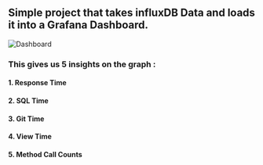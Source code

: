 ## Simple project that takes influxDB Data and loads it into a Grafana Dashboard. 
![Dashboard]((https://github.com/anshuljethani/DevOps-Project/blob/main/dashboard_git.png))


### This gives us 5 insights on the graph : 
#### 1. Response Time
#### 2. SQL Time
#### 3. Git Time
#### 4. View Time
#### 5. Method Call Counts


